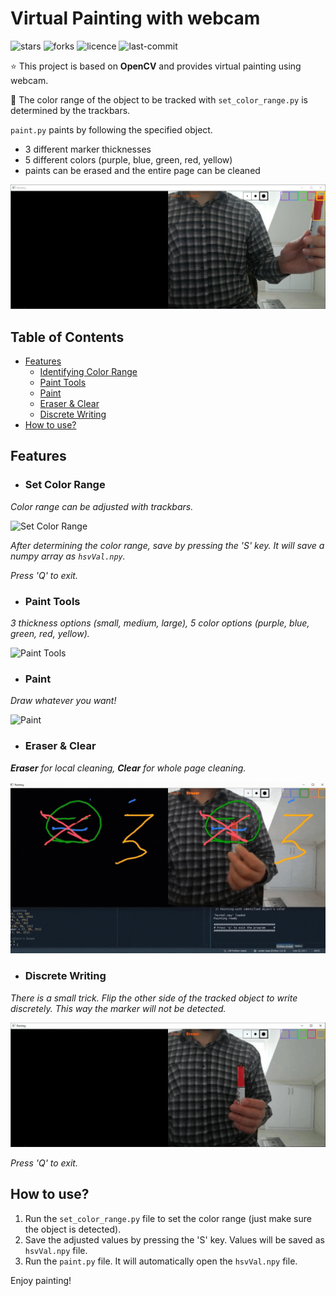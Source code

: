 # Virtual Painting with webcam

![stars](https://img.shields.io/github/stars/myoluk/virtual-painting)
![forks](https://img.shields.io/github/forks/myoluk/virtual-painting)
![licence](https://img.shields.io/github/license/myoluk/virtual-painting)
![last-commit](https://img.shields.io/github/last-commit/myoluk/virtual-painting)

:star: This project is based on **OpenCV** and provides virtual painting using webcam.

:floppy_disk: The color range of the object to be tracked with `set_color_range.py` is determined by the trackbars.

`paint.py` paints by following the specified object. 

- 3 different marker thicknesses
- 5 different colors (purple, blue, green, red, yellow)
- paints can be erased and the entire page can be cleaned

![Virtual Painting](/images/color-pick.jpg)

## Table of Contents
- [Features](#features)
  - [Identifying Color Range](#set-color-range)
  - [Paint Tools](#paint-tools)
  - [Paint](#paint)
  - [Eraser & Clear](#eraser--clear)
  - [Discrete Writing](#discrete-writing)
- [How to use?](#how-to-use)

## Features

- ### Set Color Range
_Color range can be adjusted with trackbars._

![Set Color Range](/images/set-color-range.gif)

_After determining the color range, save by pressing the 'S' key. It will save a numpy array as `hsvVal.npy`._

_Press 'Q' to exit._


- ### Paint Tools
_3 thickness options (small, medium, large), 5 color options (purple, blue, green, red, yellow)._

![Paint Tools](/images/paint-tools.gif)


- ### Paint
_Draw whatever you want!_

![Paint](/images/paint.gif)


- ### Eraser & Clear
_**Eraser** for local cleaning, **Clear** for whole page cleaning._

![Eraser & Clear](/images/paint-eraser.gif)


- ### Discrete Writing
_There is a small trick. Flip the other side of the tracked object to write discretely. This way the marker will not be detected._

![Marker Enable/Disable](/images/marker-enable-disable.gif)

_Press 'Q' to exit._

## How to use?
1. Run the `set_color_range.py` file to set the color range (just make sure the object is detected).
2. Save the adjusted values by pressing the 'S' key. Values will be saved as `hsvVal.npy` file.
3. Run the `paint.py` file. It will automatically open the `hsvVal.npy` file.

Enjoy painting!
